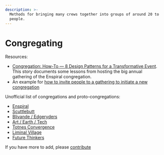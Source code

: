 ```yaml
---
description: >-
  Methods for bringing many crews together into groups of around 20 to 200
  people.
---
```


# Congregating

Resources:

* [Congregation: How-To — 8 Design Patterns for a Transformative Event](https://medium.com/the-tuning-fork/congregation-how-to-ffe35c65d70). This story documents some lessons from hosting the big annual gathering of the Enspiral congregation.
* An example for [how to invite people to a gathering to initiate a new congregation](https://docs.google.com/document/d/17SY8utcVVGA1Ps9bFaI0z2ur05Q0D6MaJHm88cm6g-A/edit#)

Unofficial list of congregations and proto-congregations:

* [Enspiral](http://enspiral.com)
* [Scuttlebutt](http://scuttlebutt.nz)
* [Blivande / Edgeryders](https://edgeryders.eu/t/a-template-for-microsolidarity/9277)
* [Art / Earth / Tech](http://artearthtech.com/)
* [Totnes Convergence](https://autopia.co/a/totnes-convergence/apply)
* [Liminal Village](http://liminalvillage.com/)
* [Future Thinkers](https://futurethinkers.org/)

If you have more to add, please [contribute](/contributing)


